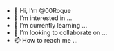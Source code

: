 - 👋 Hi, I’m @00Roque
- 👀 I’m interested in ...
- 🌱 I’m currently learning ...
- 💞️ I’m looking to collaborate on ...
- 📫 How to reach me ...

<!---
00Roque/00Roque is a ✨ special ✨ repository because its `README.md` (this file) appears on your GitHub profile.
You can click the Preview link to take a look at your changes.
--->
